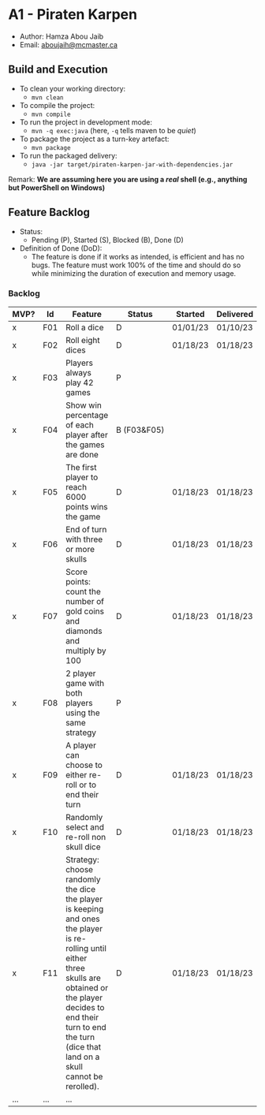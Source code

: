 # A1 - Piraten Karpen

  * Author: Hamza Abou Jaib
  * Email: aboujaih@mcmaster.ca

## Build and Execution

  * To clean your working directory:
    * `mvn clean`
  * To compile the project:
    * `mvn compile`
  * To run the project in development mode:
    * `mvn -q exec:java` (here, `-q` tells maven to be _quiet_)
  * To package the project as a turn-key artefact:
    * `mvn package`
  * To run the packaged delivery:
    * `java -jar target/piraten-karpen-jar-with-dependencies.jar` 

Remark: **We are assuming here you are using a _real_ shell (e.g., anything but PowerShell on Windows)**

## Feature Backlog

 * Status: 
   * Pending (P), Started (S), Blocked (B), Done (D)
 * Definition of Done (DoD):
   * The feature is done if it works as intended, is efficient and has no bugs. The feature must work 100% of the time and should do so while minimizing the duration of execution and memory usage.

### Backlog

| MVP? | Id  | Feature                                                                                                                                                                                                                                   | Status           | Started  | Delivered |
|------|-----|-------------------------------------------------------------------------------------------------------------------------------------------------------------------------------------------------------------------------------------------|------------------|----------|-----------|
| x    | F01 | Roll a dice                                                                                                                                                                                                                               | D                | 01/01/23 | 01/10/23  |
| x    | F02 | Roll eight dices                                                                                                                                                                                                                          | D                | 01/18/23 | 01/18/23  |
| x    | F03 | Players always play 42 games                                                                                                                                                                                                              | P                |          |           |
| x    | F04 | Show win percentage of each player after the games are done                                                                                                                                                                               | B&nbsp;(F03&F05) |          |           |
| x    | F05 | The first player to reach 6000 points wins the game                                                                                                                                                                                       | D                | 01/18/23 | 01/18/23  |
| x    | F06 | End of turn with three or more skulls                                                                                                                                                                                                     | D                | 01/18/23 | 01/18/23  | 
| x    | F07 | Score points: count the number of gold coins and diamonds and multiply by 100                                                                                                                                                             | D                | 01/18/23 | 01/18/23  |
| x    | F08 | 2 player game with both players using the same strategy                                                                                                                                                                                   | P                |          |           |
| x    | F09 | A player can choose to either re-roll or to end their turn                                                                                                                                                                                | D                | 01/18/23 | 01/18/23  |  
| x    | F10 | Randomly select and re-roll non skull dice                                                                                                                                                                                                | D                | 01/18/23 | 01/18/23  |
| x    | F11 | Strategy: choose randomly the dice the player is keeping and ones the player is re-rolling until either three skulls are obtained or the player decides to end their turn to end the turn (dice that land on a skull cannot be rerolled). | D                | 01/18/23 | 01/18/23  | 
| ...  | ... | ...                                                                                                                                                                                                                                       |


